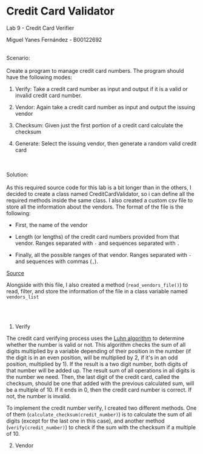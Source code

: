Credit Card Validator
=====================

Lab 9 - Credit Card Verifier

Miguel Yanes Fernández - B00122692

<br/>
Scenario:
<br/><br/>
Create a program to manage credit card numbers. The program should have the following modes:

1. Verify: Take a credit card number as input and output if it is a valid or invalid credit card number.

2. Vendor: Again take a credit card number as input and output the issuing vendor

3. Checksum:  Given just the first portion of a credit card calculate the checksum

4. Generate: Select the issuing vendor, then generate a random valid credit card 


<br/><br/>
Solution:
<br/><br/>
As this required source code for this lab is a bit longer than in the others, I decided to create a class named CreditCardValidator, 
so i can define all the required methods inside the same class. 
I also created a custom csv file to store all the information about the vendors. The format of the file is the following:

* First, the name of the vendor

* Length (or lengths) of the credit card numbers provided from that vendor. Ranges separated with `-` and sequences separated with `.`

* Finally, all the possible ranges of that vendor. Ranges separated with `-` and sequences with commas (`,`).

[Source](https://en.wikipedia.org/wiki/Payment_card_number)

Alongside with this file, I also created a method (`read_vendors_file()`) to read, filter, and store the information of the file in 
a class variable named `vendors_list`

<br/><br/>
1. Verify

The credit card verifying process uses the [Luhn algorithm](https://en.wikipedia.org/wiki/Luhn_algorithm) to determine whether the number 
is valid or not. This algorithm checks the sum of all digits multiplied by a variable depending of their position in the number 
(if the digit is in an even position, will be multiplied by 2, if it's in an odd position, multiplied by 1). If the result is a
two digit number, both digits of that number will be added up. The result sum of all operations in all digits is the number we need.
Then, the last digit of the credit card, called the checksum, should be one that added with the previous calculated sum, will be 
a multiple of 10. If it ends in 0, then the credit card number is correct. If not, the number is invalid.

To implement the credit number verify, I created two different methods. One of them (`calculate_checksum(credit_number)`) is to calculate the sum of all digits (except
for the last one in this case), and another method (`verify(credit_number)`) to check if the sum with the checksum if a multiple of 10.


2. Vendor

